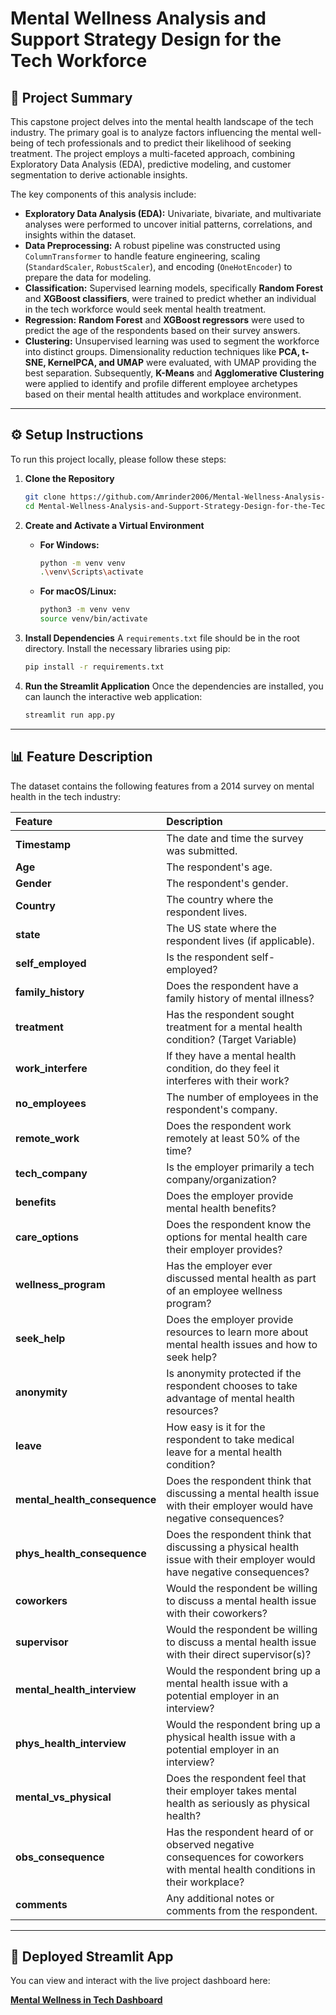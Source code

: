 # Mental Wellness Analysis and Support Strategy Design for the Tech Workforce

## 📝 Project Summary

This capstone project delves into the mental health landscape of the tech industry. The primary goal is to analyze factors influencing the mental well-being of tech professionals and to predict their likelihood of seeking treatment. The project employs a multi-faceted approach, combining Exploratory Data Analysis (EDA), predictive modeling, and customer segmentation to derive actionable insights.

The key components of this analysis include:
* **Exploratory Data Analysis (EDA):** Univariate, bivariate, and multivariate analyses were performed to uncover initial patterns, correlations, and insights within the dataset.
* **Data Preprocessing:** A robust pipeline was constructed using `ColumnTransformer` to handle feature engineering, scaling (`StandardScaler`, `RobustScaler`), and encoding (`OneHotEncoder`) to prepare the data for modeling.
* **Classification:** Supervised learning models, specifically **Random Forest** and **XGBoost classifiers**, were trained to predict whether an individual in the tech workforce would seek mental health treatment.
* **Regression:** **Random Forest** and **XGBoost regressors** were used to predict the age of the respondents based on their survey answers.
* **Clustering:** Unsupervised learning was used to segment the workforce into distinct groups. Dimensionality reduction techniques like **PCA, t-SNE, KernelPCA, and UMAP** were evaluated, with UMAP providing the best separation. Subsequently, **K-Means** and **Agglomerative Clustering** were applied to identify and profile different employee archetypes based on their mental health attitudes and workplace environment.

---

## ⚙️ Setup Instructions

To run this project locally, please follow these steps:

1.  **Clone the Repository**
    ```bash
    git clone https://github.com/Amrinder2006/Mental-Wellness-Analysis-and-Support-Strategy-Design-for-the-Tech-Workforce-Analysis.git
    cd Mental-Wellness-Analysis-and-Support-Strategy-Design-for-the-Tech-Workforce-Analysis
    ```

2.  **Create and Activate a Virtual Environment**
    * **For Windows:**
        ```bash
        python -m venv venv
        .\venv\Scripts\activate
        ```
    * **For macOS/Linux:**
        ```bash
        python3 -m venv venv
        source venv/bin/activate
        ```

3.  **Install Dependencies**
    A `requirements.txt` file should be in the root directory. Install the necessary libraries using pip:
    ```bash
    pip install -r requirements.txt
    ```

4.  **Run the Streamlit Application**
    Once the dependencies are installed, you can launch the interactive web application:
    ```bash
    streamlit run app.py
    ```

---

## 📊 Feature Description

The dataset contains the following features from a 2014 survey on mental health in the tech industry:

| Feature | Description |
| :--- | :--- |
| **Timestamp** | The date and time the survey was submitted. |
| **Age** | The respondent's age. |
| **Gender** | The respondent's gender. |
| **Country** | The country where the respondent lives. |
| **state** | The US state where the respondent lives (if applicable). |
| **self_employed** | Is the respondent self-employed? |
| **family_history** | Does the respondent have a family history of mental illness? |
| **treatment** | Has the respondent sought treatment for a mental health condition? (Target Variable) |
| **work_interfere** | If they have a mental health condition, do they feel it interferes with their work? |
| **no_employees** | The number of employees in the respondent's company. |
| **remote_work** | Does the respondent work remotely at least 50% of the time? |
| **tech_company** | Is the employer primarily a tech company/organization? |
| **benefits** | Does the employer provide mental health benefits? |
| **care_options** | Does the respondent know the options for mental health care their employer provides? |
| **wellness_program** | Has the employer ever discussed mental health as part of an employee wellness program? |
| **seek_help** | Does the employer provide resources to learn more about mental health issues and how to seek help? |
| **anonymity** | Is anonymity protected if the respondent chooses to take advantage of mental health resources? |
| **leave** | How easy is it for the respondent to take medical leave for a mental health condition? |
| **mental_health_consequence** | Does the respondent think that discussing a mental health issue with their employer would have negative consequences? |
| **phys_health_consequence** | Does the respondent think that discussing a physical health issue with their employer would have negative consequences? |
| **coworkers** | Would the respondent be willing to discuss a mental health issue with their coworkers? |
| **supervisor** | Would the respondent be willing to discuss a mental health issue with their direct supervisor(s)? |
| **mental_health_interview** | Would the respondent bring up a mental health issue with a potential employer in an interview? |
| **phys_health_interview** | Would the respondent bring up a physical health issue with a potential employer in an interview? |
| **mental_vs_physical** | Does the respondent feel that their employer takes mental health as seriously as physical health? |
| **obs_consequence** | Has the respondent heard of or observed negative consequences for coworkers with mental health conditions in their workplace? |
| **comments** | Any additional notes or comments from the respondent. |

---

## 🚀 Deployed Streamlit App

You can view and interact with the live project dashboard here:

[**Mental Wellness in Tech Dashboard**](<YOUR_STREAMLIT_APP_LINK>)
